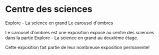 # **Centre des sciences**
Explore - La science en grand
Le carousel d'ombres

Le carousel d'ombres est une exposition exposé au centre des sciences dans la partie Explore - La science en grand au deuxième étage.

Cette exposition fait partie de leur nombreuse exposition permanente!
